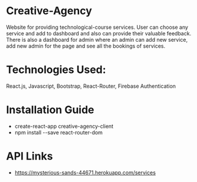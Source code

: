 # Creative-Agency
Website for providing technological-course services. User can choose any service and add to dashboard and also can provide their valuable feedback. There is also a dashboard for admin where an admin can add new service, add new admin for the page and see all the bookings of services. 
# Technologies Used:
React.js, Javascript, Bootstrap, React-Router, Firebase Authentication
# Installation Guide
- create-react-app creative-agency-client
- npm install --save react-router-dom
# API Links
- https://mysterious-sands-44671.herokuapp.com/services